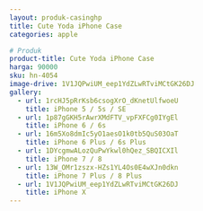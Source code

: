 ```yaml
---
layout: produk-casinghp
title: Cute Yoda iPhone Case
categories: apple

# Produk
product-title: Cute Yoda iPhone Case
harga: 90000
sku: hn-4054
image-drive: 1V1JQPwiUM_eep1YdZLwRTviMCtGK26DJ
gallery:
  - url: 1rcHJ5pRrKsb6csogXrO_dKnetUlfwoeU
    title: iPhone 5 / 5s / SE
  - url: 1p87gGKH5rAwrXMdFTV_vpFXFCg0IYgEl
    title: iPhone 6 / 6s
  - url: 16m5Xo8dmIc5yO1aesO1k0tb5QuS03OaT
    title: iPhone 6 Plus / 6s Plus
  - url: 1DYcgmwALozQuPwYkwl0hQez_SBQICXIl
    title: iPhone 7 / 8
  - url: 13W_OMr1zszx-HZs1YL4Os0E4wXJn0dkn
    title: iPhone 7 Plus / 8 Plus
  - url: 1V1JQPwiUM_eep1YdZLwRTviMCtGK26DJ
    title: iPhone X
---
```

